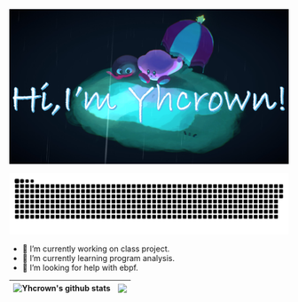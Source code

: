<img src="https://raw.githubusercontent.com/Yhcrown/imgbed/main/img/image-20220527231947148.png" alt="image-20220527231947148"  />





![](https://raw.githubusercontent.com/Yhcrown/Yhcrown/main/assets/github-contribution-grid-snake.svg)



- 🔭 I’m currently working on class project. 
- 🌱 I’m currently learning program analysis. 
- 🤔 I’m looking for help with ebpf. 



| <img align="center" src="https://github-readme-stats.vercel.app/api?username=Yhcrown&show_icons=true&include_all_commits=true&theme=tokyonight&hide_border=true&count_private=true" alt="Yhcrown's github stats" /> | <img align="center" src="https://github-readme-stats.vercel.app/api/top-langs/?username=Yhcrown&layout=compact&theme=tokyonight&hide_border=true&count_private=true" /> |
| ------------------------------------------------------------ | ------------------------------------------------------------ |


